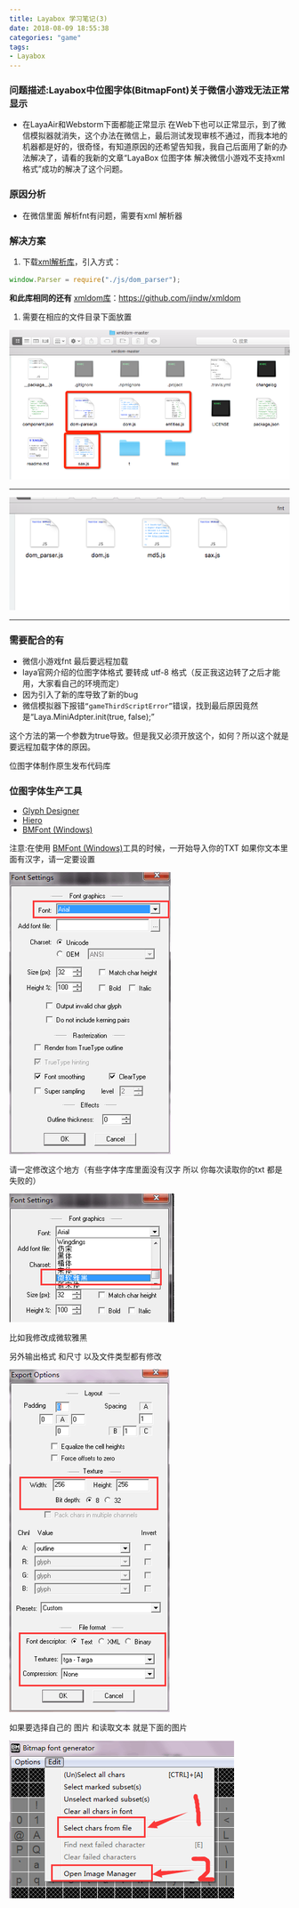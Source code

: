 ```yaml
---
title: Layabox 学习笔记(3)
date: 2018-08-09 18:55:38
categories: "game"
tags:
- Layabox
---
```


### 问题描述:Layabox中位图字体(BitmapFont)关于微信小游戏无法正常显示

- 在LayaAir和Webstorm下面都能正常显示 在Web下也可以正常显示，到了微信模拟器就消失，这个办法在微信上，最后测试发现审核不通过，而我本地的机器都是好的，很奇怪，有知道原因的还希望告知我，我自己后面用了新的办法解决了，请看的我新的文章“LayaBox 位图字体 解决微信小游戏不支持xml格式”成功的解决了这个问题。

<!-- more -->

### 原因分析

- 在微信里面 解析fnt有问题，需要有xml 解析器

### 解决方案

1. 下载[xml解析库](http://fairygui.oss-cn-shenzhen.aliyuncs.com/js.rar)，引入方式：

```typescript
window.Parser = require("./js/dom_parser");
```

**和此库相同的还有** [xmldom库](https://github.com/jindw/xmldom)：https://github.com/jindw/xmldom

1. 需要在相应的文件目录下面放置 

![image-20180915193623298](Layabox-学习笔记-3/image-20180915193623298.png)

------

![image-20180915193734636](Layabox-学习笔记-3/image-20180915193734636.png)

------

### 需要配合的有

- 微信小游戏fnt 最后要远程加载
- laya官网介绍的位图字体格式 要转成 utf-8 格式（反正我这边转了之后才能用，大家看自己的环境而定）
- 因为引入了新的库导致了新的bug
- 微信模拟器下报错`“gameThirdScriptError”`错误，找到最后原因竟然是“Laya.MiniAdpter.init(true, false);”

这个方法的第一个参数为true导致。但是我又必须开放这个，如何？所以这个就是要远程加载字体的原因。

位图字体制作原生发布代码库

### 位图字体生产工具

- [Glyph Designer](https://71squared.com/glyphdesigner)
- [Hiero](https://github.com/libgdx/libgdx/wiki/Hiero)
- [BMFont (Windows)](http://www.angelcode.com/products/bmfont/)



注意:在使用 [BMFont (Windows)](http://www.angelcode.com/products/bmfont/)工具的时候，一开始导入你的TXT 如果你文本里面有汉字，请一定要设置

![$}6TV43{GK`05NZF7AXVIOF](Layabox-学习笔记-3/001.png)

请一定修改这个地方（有些字体字库里面没有汉字 所以 你每次读取你的txt 都是失败的）



![002](Layabox-学习笔记-3/002.png)

比如我修改成微软雅黑



另外输出格式 和尺寸 以及文件类型都有修改

![003](Layabox-学习笔记-3/003.png)



如果要选择自己的 图片 和读取文本 就是下面的图片



![004](Layabox-学习笔记-3/004.png)